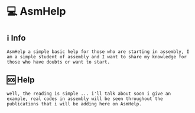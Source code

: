 # 💻 AsmHelp 

## ℹ️ Info
    AsmHelp a simple basic help for those who are starting in assembly, I am a simple student of assembly and I want to share my knowledge for those who have doubts or want to start.
    
 
## 🆘 Help 
    well, the reading is simple ... i'll talk about soon i give an example, real codes in assembly will be seen throughout the publications that i will be adding here on AsmHelp.
 
